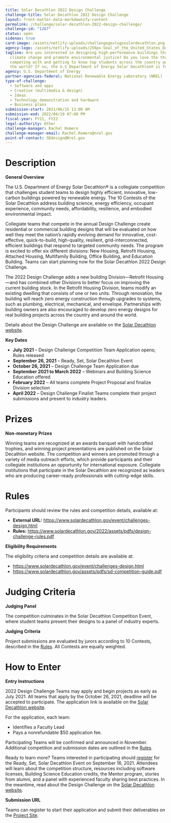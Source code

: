 ```yaml
---
title: Solar Decathlon 2022 Design Challenge
challenge-title: Solar Decathlon 2022 Design Challenge
layout: front-matter-data-markdownify-content
permalink: /challenge/solar-decathlon-2022-design-challenge/
challenge-id: "1267"
status: open
sidenav: true
card-image: /assets/netlify-uploads/challengegovlogosolardecathlon.png
agency-logo: /assets/netlify-uploads/256px-Seal_of_the_United_States_Department_of_Energy.png
tagline: Are you interested in designing high-performance buildings that tackle
  climate change and promote environmental justice? Do you love the thrill of
  competing with and getting to know top students across the country and around
  the world? If so, the U.S Department of Energy Solar Decathlon® is for you!
agency: U.S. Department of Energy
partner-agencies-federal: National Renewable Energy Laboratory (NREL)
type-of-challenge:
  - Software and apps
  - Creative (multimedia & design)
  - Ideas
  - Technology demonstration and hardware
  - Business plans
submission-start: 2021/06/15 12:00 AM
submission-end: 2022/04/19 07:00 PM
fiscal-year: FY21, FY22
legal-authority: Other
challenge-manager: Rachel Romero
challenge-manager-email: Rachel.Romero@nrel.gov
point-of-contact: SDdesign@Nrel.gov
---
```

# Description

**General Overview**

The U.S. Department of Energy Solar Decathlon® is a collegiate competition that challenges student teams to design highly efficient, innovative, low-carbon buildings powered by renewable energy. The 10 Contests of the Solar Decathlon address building science, energy efficiency, occupant experience, community needs, affordability, resilience, and embodied environmental impact.

Collegiate teams that compete in the annual Design Challenge create residential or commercial building designs that will be evaluated on how well they meet the nation’s rapidly evolving demand for innovative, cost-effective, quick-to-build, high-quality, resilient, grid-interconnected, efficient buildings that respond to targeted community needs. The program is excited to offer six different divisions: New Housing, Retrofit Housing, Attached Housing, Multifamily Building, Office Building, and Education Building. Teams can start planning now for the Solar Decathlon 2022 Design Challenge.

The 2022 Design Challenge adds a new building Division—Retrofit Housing—and has combined other Divisions to better focus on improving the current building stock. In the Retrofit Housing Division, teams modify an existing dwelling that consists of one or two units. Through renovation, the building will reach zero energy construction through upgrades to systems, such as plumbing, electrical, mechanical, and envelope. Partnerships with building owners are also encouraged to develop zero energy designs for real building projects across the country and around the world.

Details about the Design Challenge are available on the [Solar Decathlon website](https://www.solardecathlon.gov/2022/assets/pdfs/design-challenge-rules.pdf).

**Key Dates**

* **July 2021** – Design Challenge Competition Team Application opens; Rules released 
* **September 26, 2021** – Ready, Set, Solar Decathlon Event
* **October 26, 2021** – Design Challenge Team Application due
* **September 2021 to March 2022** – Webinars and Building Science Education offered
* **February 2022** – All teams complete Project Proposal and finalize Division selection
* **April 2022** – Design Challenge Finalist Teams complete their project submissions and present to industry leaders.

# Prizes

**Non-monetary Prizes**

Winning teams are recognized at an awards banquet with handcrafted trophies, and winning project presentations are published on the Solar Decathlon website. The competition and winners are promoted through a variety of media outreach efforts, which provide participants and their collegiate institutions an opportunity for international exposure. Collegiate institutions that participate in the Solar Decathlon are recognized as leaders who are producing career-ready professionals with cutting-edge skills.

# Rules

Participants should review the rules and competition details, available at:

* **External URL:** <https://www.solardecathlon.gov/event/challenges-design.html>
* **Rules:** <https://www.solardecathlon.gov/2022/assets/pdfs/design-challenge-rules.pdf>

**Eligibility Requirements**

The eligibility criteria and competition details are available at:

* <https://www.solardecathlon.gov/event/challenges-design.html>
* <https://www.solardecathlon.gov/assets/pdfs/sd-competition-guide.pdf>

# Judging Criteria

**Judging Panel**

The competition culminates in the Solar Decathlon Competition Event, where student teams present their designs to a panel of industry experts.

**Judging Criteria**

Project submissions are evaluated by jurors according to 10 Contests, described in the [Rules](https://www.solardecathlon.gov/2022/assets/pdfs/design-challenge-rules.pdf). All Contests are equally weighted.

# How to Enter

**Entry Instructions**

2022 Design Challenge Teams may apply and begin projects as early as July 2021. All teams that apply by the October 26, 2021, deadline will be accepted to participate. The application link is available on the [Solar Decathlon website](https://www.solardecathlon.gov/about-apply.html).

For the application, each team: 

* Identifies a Faculty Lead
* Pays a nonrefundable $50 application fee.

Participating Teams will be confirmed and announced in November. Additional competition and submission dates are outlined in the [Rules](https://www.solardecathlon.gov/2022/assets/pdfs/design-challenge-rules.pdf).

Ready to learn more? Teams interested in participating should [register](https://nrel.zoomgov.com/meeting/register/vJIscO2hrD0uHGtRn7bA-2cQ5PNIteRPnFE) for the Ready, Set, Solar Decathlon Event on September 16, 2021. Attendees will learn about the competition structure, resources including software licenses, Building Science Education credits, the Mentor program, stories from alumni, and a panel with experienced faculty sharing best practices. In the meantime, read about the Design Challenge on the [Solar Decathlon website](https://www.solardecathlon.gov/).

**Submission URL**

Teams can register to start their application and submit their deliverables on the [Project Site](https://solardecathlon.skild.com/skild2/nrel2021/loginPage.action).